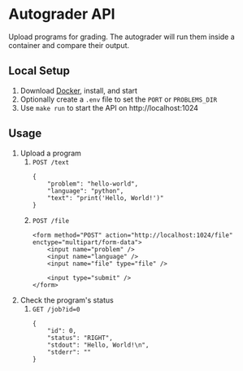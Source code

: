 # Autograder API

Upload programs for grading. The autograder will run them inside a container and compare their output.

## Local Setup

1. Download [Docker](https://www.docker.com/products/docker-desktop), install, and start
2. Optionally create a `.env` file to set the `PORT` or `PROBLEMS_DIR`
2. Use `make run` to start the API on http://localhost:1024

## Usage

1. Upload a program
    1. `POST /text`
        ```
        {
            "problem": "hello-world",
            "language": "python",
            "text": "print('Hello, World!')"
        }
        ```
    2. `POST /file`
        ```
        <form method="POST" action="http://localhost:1024/file" enctype="multipart/form-data">
            <input name="problem" />
            <input name="language" />
            <input name="file" type="file" />
            
            <input type="submit" />
        </form>
        ```
2. Check the program's status
    1. `GET /job?id=0`
        ```
        {
            "id": 0,
            "status": "RIGHT",
            "stdout": "Hello, World!\n",
            "stderr": ""
        }
        ```

